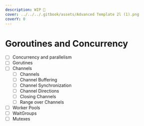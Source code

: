 ```yaml
---
description: WIP 🚧
cover: ../../../.gitbook/assets/Advanced Template 2l (1).png
coverY: 0
---
```


# Goroutines and Concurrency

* [ ] Concurrency and parallelism
* [ ] Gorutines
* [ ] Channels
  * [ ] Channels
  * [ ] Channel Buffering
  * [ ] Channel Synchronization
  * [ ] Channel Directions
  * [ ] Closing Channels
  * [ ] Range over Channels
* [ ] Worker Pools
* [ ] WaitGroups
* [ ] Mutexes
